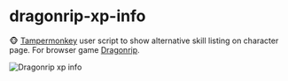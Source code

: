 # dragonrip-xp-info

🐵 [Tampermonkey](https://www.tampermonkey.net/) user script to show alternative skill listing on character page. For browser game [Dragonrip](https://dragonrip.com/).

![Dragonrip xp info](https://i.imgur.com/ro71aYg.png "Dragonrip xp info preview")
